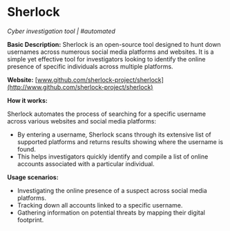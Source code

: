 # Sherlock

*Cyber investigation tool | #automated*

**Basic Description:** Sherlock is an open-source tool designed to hunt down usernames across numerous social media platforms and websites. It is a simple yet effective tool for investigators looking to identify the online presence of specific individuals across multiple platforms.

**Website:** [www.github.com/sherlock-project/sherlock](http://www.github.com/sherlock-project/sherlock)

**How it works:**

Sherlock automates the process of searching for a specific username across various websites and social media platforms: 

- By entering a username, Sherlock scans through its extensive list of supported platforms and returns results showing where the username is found.
- This helps investigators quickly identify and compile a list of online accounts associated with a particular individual.

**Usage scenarios:**

- Investigating the online presence of a suspect across social media platforms.
- Tracking down all accounts linked to a specific username.
- Gathering information on potential threats by mapping their digital footprint.